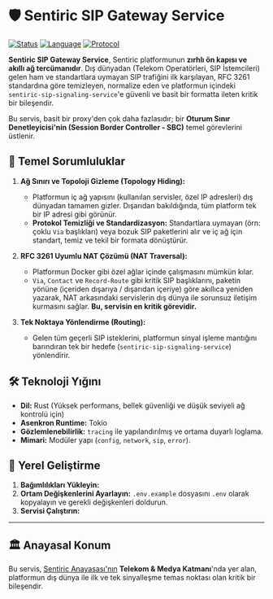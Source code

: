 # 🛡️ Sentiric SIP Gateway Service

[![Status](https://img.shields.io/badge/status-active-success.svg)]()
[![Language](https://img.shields.io/badge/language-Rust-orange.svg)]()
[![Protocol](https://img.shields.io/badge/protocol-SIP_(UDP)-green.svg)]()

**Sentiric SIP Gateway Service**, Sentiric platformunun **zırhlı ön kapısı ve akıllı ağ tercümanıdır**. Dış dünyadan (Telekom Operatörleri, SIP İstemcileri) gelen ham ve standartlara uymayan SIP trafiğini ilk karşılayan, RFC 3261 standardına göre temizleyen, normalize eden ve platformun içindeki `sentiric-sip-signaling-service`'e güvenli ve basit bir formatta ileten kritik bir bileşendir.

Bu servis, basit bir proxy'den çok daha fazlasıdır; bir **Oturum Sınır Denetleyicisi'nin (Session Border Controller - SBC)** temel görevlerini üstlenir.

## 🎯 Temel Sorumluluklar

1.  **Ağ Sınırı ve Topoloji Gizleme (Topology Hiding):**
    *   Platformun iç ağ yapısını (kullanılan servisler, özel IP adresleri) dış dünyadan tamamen gizler. Dışarıdan bakıldığında, tüm platform tek bir IP adresi gibi görünür.
    *   **Protokol Temizliği ve Standardizasyon:** Standartlara uymayan (örn: çoklu `Via` başlıkları) veya bozuk SIP paketlerini alır ve iç ağ için standart, temiz ve tekil bir formata dönüştürür.

2.  **RFC 3261 Uyumlu NAT Çözümü (NAT Traversal):**
    *   Platformun Docker gibi özel ağlar içinde çalışmasını mümkün kılar.
    *   `Via`, `Contact` ve `Record-Route` gibi kritik SIP başlıklarını, paketin yönüne (içeriden dışarıya / dışarıdan içeriye) göre akıllıca yeniden yazarak, NAT arkasındaki servislerin dış dünya ile sorunsuz iletişim kurmasını sağlar. **Bu, servisin en kritik görevidir.**

3.  **Tek Noktaya Yönlendirme (Routing):**
    *   Gelen tüm geçerli SIP isteklerini, platformun sinyal işleme mantığını barındıran tek bir hedefe (`sentiric-sip-signaling-service`) yönlendirir.

## 🛠️ Teknoloji Yığını

*   **Dil:** Rust (Yüksek performans, bellek güvenliği ve düşük seviyeli ağ kontrolü için)
*   **Asenkron Runtime:** Tokio
*   **Gözlemlenebilirlik:** `tracing` ile yapılandırılmış ve ortama duyarlı loglama.
*   **Mimari:** Modüler yapı (`config`, `network`, `sip`, `error`).

## 🚀 Yerel Geliştirme

1.  **Bağımlılıkları Yükleyin:**
2.  **Ortam Değişkenlerini Ayarlayın:** `.env.example` dosyasını `.env` olarak kopyalayın ve gerekli değişkenleri doldurun.
3.  **Servisi Çalıştırın:**

---
## 🏛️ Anayasal Konum

Bu servis, [Sentiric Anayasası'nın](https://github.com/sentiric/sentiric-governance) **Telekom & Medya Katmanı**'nda yer alan, platformun dış dünya ile ilk ve tek sinyalleşme temas noktası olan kritik bir bileşendir.